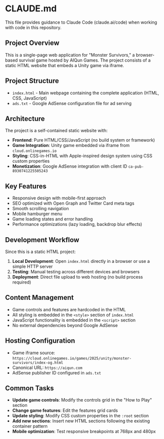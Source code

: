 # CLAUDE.md

This file provides guidance to Claude Code (claude.ai/code) when working with code in this repository.

## Project Overview

This is a single-page web application for "Monster Survivors," a browser-based survival game hosted by AIQun Games. The project consists of a static HTML website that embeds a Unity game via iframe.

## Project Structure

- `index.html` - Main webpage containing the complete application (HTML, CSS, JavaScript)
- `ads.txt` - Google AdSense configuration file for ad serving

## Architecture

The project is a self-contained static website with:

- **Frontend**: Pure HTML/CSS/JavaScript (no build system or framework)
- **Game Integration**: Unity game embedded via iframe from `cloud.onlinegames.io`
- **Styling**: CSS-in-HTML with Apple-inspired design system using CSS custom properties
- **Monetization**: Google AdSense integration with client ID `ca-pub-8930741225505243`

## Key Features

- Responsive design with mobile-first approach
- SEO optimized with Open Graph and Twitter Card meta tags
- Smooth scrolling navigation
- Mobile hamburger menu
- Game loading states and error handling
- Performance optimizations (lazy loading, backdrop blur effects)

## Development Workflow

Since this is a static HTML project:

1. **Local Development**: Open `index.html` directly in a browser or use a simple HTTP server
2. **Testing**: Manual testing across different devices and browsers
3. **Deployment**: Direct file upload to web hosting (no build process required)

## Content Management

- Game controls and features are hardcoded in the HTML
- All styling is embedded in the `<style>` section of `index.html`
- JavaScript functionality is embedded in the `<script>` section
- No external dependencies beyond Google AdSense

## Hosting Configuration

- Game iframe source: `https://cloud.onlinegames.io/games/2025/unity/monster-survivors/index-og.html`
- Canonical URL: `https://aiqun.com`
- AdSense publisher ID configured in `ads.txt`

## Common Tasks

- **Update game controls**: Modify the controls grid in the "How to Play" section
- **Change game features**: Edit the features grid cards
- **Update styling**: Modify CSS custom properties in the `:root` section
- **Add new sections**: Insert new HTML sections following the existing container pattern
- **Mobile optimization**: Test responsive breakpoints at 768px and 480px